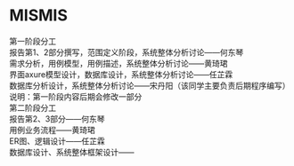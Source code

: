 # MISMIS
第一阶段分工</br>
报告第1、2部分撰写，范围定义阶段，系统整体分析讨论——何东琴</br>
需求分析，用例模型，用例描述，系统整体分析讨论——黄琦珺</br>
界面axure模型设计，数据库设计，系统整体分析讨论——任芷霖</br>
数据库分析设计，系统整体分析讨论——宋丹阳（该同学主要负责后期程序编写）</br>
说明：第一阶段内容后期会修改一部分</br>
第二阶段分工</br>
报告第2、3部分——何东琴</br>
用例业务流程——黄琦珺</br>
ER图、逻辑设计——任芷霖</br>
数据库设计、系统整体框架设计——</br>
